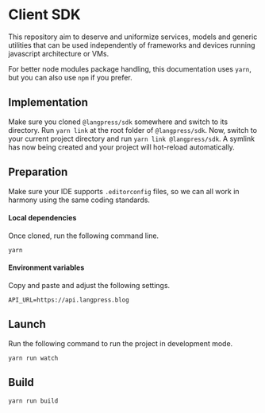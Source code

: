 # Client SDK

This repository aim to deserve and uniformize services,
models and generic utilities that can be used independently
of frameworks and devices running javascript architecture
or VMs. 

For better node modules package handling, this documentation uses
`yarn`, but you can also use `npm` if you prefer.

## Implementation

Make sure you cloned `@langpress/sdk` somewhere and switch to its
directory. Run `yarn link` at the root folder of `@langpress/sdk`.
Now, switch to your current project directory and run
`yarn link @langpress/sdk`. A symlink has now being created and your
project will hot-reload automatically.

## Preparation

Make sure your IDE supports `.editorconfig` files, so we can all
work in harmony using the same coding standards.

#### Local dependencies
Once cloned, run the following command line.
```
yarn
```

#### Environment variables
Copy and paste and adjust the following settings.
```
API_URL=https://api.langpress.blog
```

## Launch
Run the following command to run the project in development mode.
```
yarn run watch
```

## Build
```
yarn run build
```
